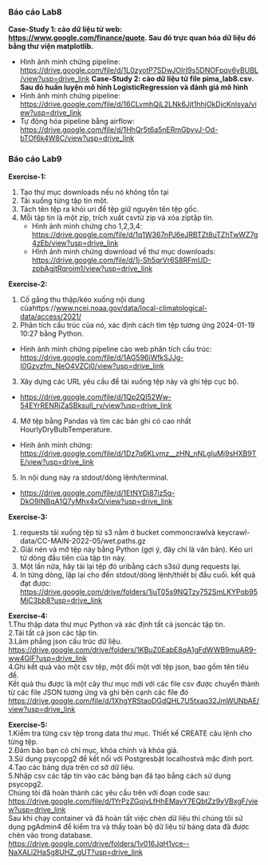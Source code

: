 ### Báo cáo Lab8  
**Case-Study 1: cào dữ liệu từ web: https://www.google.com/finance/quote. Sau đó trực quan hóa dữ liệu đó bằng thư viện matplotlib.**
  - Hình ảnh minh chứng pipeline: https://drive.google.com/file/d/1L0zyotP7SDwJOIrI9s5DNOFpqv6yBUBL/view?usp=drive_link
**Case-Study 2: cào dữ liệu từ file pima_lab8.csv. Sau đó huấn luyện mô hình LogisticRegression và đánh giá mô hình**
  - Hình ảnh minh chứng pipeline: https://drive.google.com/file/d/16CLvmhQjL2LNk6Jjt1hhjOkDjcKnlsya/view?usp=drive_link
- Tự động hóa pipeline bằng airflow: https://drive.google.com/file/d/1HhQr5t6a5nERmGbyvJ-Od-bTOf6k4W8C/view?usp=drive_link

### Báo cáo Lab9
**Exercise-1:**
1. Tạo thư mục downloads nếu nó không tồn tại
2. Tải xuống từng tập tin một.
3. Tách tên tệp ra khỏi uri để tệp giữ nguyên tên tệp gốc.
4. Mỗi tập tin là một zip, trích xuất csvtừ zip ​​và xóa ziptập tin.
   - Hình ảnh minh chứng cho 1,2,3,4: https://drive.google.com/file/d/1q1W367nPJ6eJRBTZt8uTZhTwWZ7g4zEb/view?usp=drive_link
   - HÌnh ảnh minh chứng download về thư mục downloads: https://drive.google.com/file/d/1j-Sh5qrVr6S8RFmUD-zpbAgjtRqroim1/view?usp=drive_link
  
**Exercise-2:**
1. Cố gắng thu thập/kéo xuống nội dung củahttps://www.ncei.noaa.gov/data/local-climatological-data/access/2021/
2. Phân tích cấu trúc của nó, xác định cách tìm tệp tương ứng 2024-01-19 10:27	bằng Python.
  - Hình ảnh minh chứng pipeline cào web phân tích cấu trúc: https://drive.google.com/file/d/1AG596iWfkSJJg-I0Gzvzfm_NeO4VZCi0/view?usp=drive_link
3. Xây dựng các URL yêu cầu để tải xuống tệp này và ghi tệp cục bộ.
  - https://drive.google.com/file/d/1Qp2QI52Ww-54EYrRENRjZaSBksull_rv/view?usp=drive_link
4. Mở tệp bằng Pandas và tìm các bản ghi có cao nhất HourlyDryBulbTemperature.
  - Hình ảnh minh chứng: https://drive.google.com/file/d/1Dz7q6KLvmz__zHN_nNLgIuMj9sHXB9TE/view?usp=drive_link
5. In nội dung này ra stdout/dòng lệnh/terminal.
  - https://drive.google.com/file/d/1EtNYDi87iz5q-DkO9INBqA1Q7yMhx4xO/view?usp=drive_link

**Exercise-3:**
1. requests tải xuống tệp từ s3 nằm ở bucket commoncrawlvà keycrawl-data/CC-MAIN-2022-05/wet.paths.gz
2. Giải nén và mở tệp này bằng Python (gợi ý, đây chỉ là văn bản). Kéo uri từ dòng đầu tiên của tập tin này.
3. Một lần nữa, hãy tải lại tệp đó uribằng cách s3sử dụng requests lại.
4. In từng dòng, lặp lại cho đến stdout/dòng lệnh/thiết bị đầu cuối.
kết quả đạt được: https://drive.google.com/drive/folders/1juT05s9NQTzy752SmLKYPob95MjC3bb8?usp=drive_link
  
**Exercise-4:**  
1.Thu thập data thư mục Python và xác định tất cả jsoncác tập tin.  
2.Tải tất cả json các tập tin.  
3.Làm phẳng json cấu trúc dữ liệu.  
https://drive.google.com/drive/folders/1KBuZ0EabE8qA1gFdWWB9muAR9-ww4GlF?usp=drive_link  
4.Ghi kết quả vào một csv tệp, một đối một với tệp json, bao gồm tên tiêu đề.  
Kết quả thu được là một cây thư mục mới với các file csv được chuyển thành từ các file JSON tương ứng và ghi bên cạnh các file đó  
https://drive.google.com/file/d/1XhgYRStaoDGdQHL7U5txaq32JmWUNbAE/view?usp=drive_link  
  
**Exercise-5:**  
1.Kiểm tra từng csv tệp trong data thư mục. Thiết kế CREATE câu lệnh cho từng tệp.  
2.Đảm bảo bạn có chỉ mục, khóa chính và khóa giả.  
3.Sử dụng psycopg2 để kết nối với Postgresbật localhostvà mặc định port.  
4.Tạo các bảng dựa trên cơ sở dữ liệu.  
5.Nhập csv các tập tin vào các bảng bạn đã tạo bằng cách sử dụng psycopg2.  
Chúng tôi đã hoàn thành các yêu cầu trên với đoạn code sau:  
https://drive.google.com/file/d/1YrPzZGqjvLfHhEMavY7EQbtZz9yVBxgF/view?usp=drive_link  
Sau khi chạy container và đã hoàn tất việc chèn dữ liệu thì chúng tôi sử dụng pgAdmin4 để kiểm tra và thấy toàn bộ dữ liệu từ bảng data đã được chèn vào trong database.  
https://drive.google.com/drive/folders/1v016JqH1vce--NaXALi2HaSg8UHZ_gUT?usp=drive_link  
